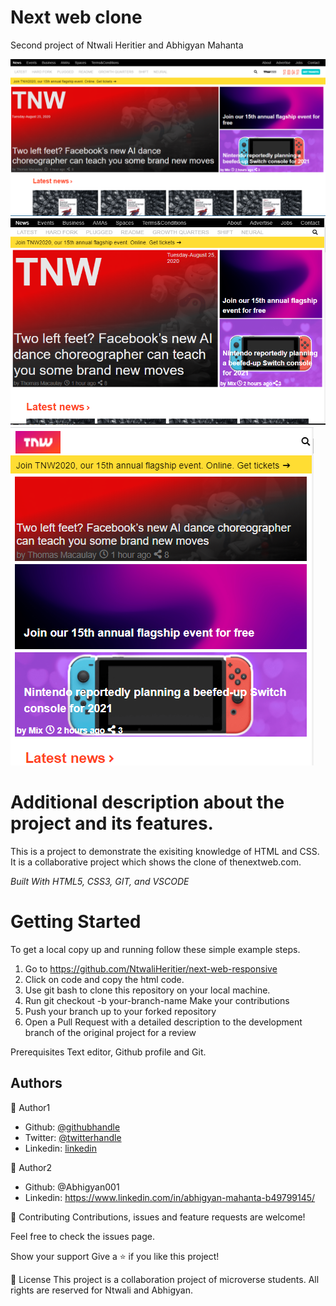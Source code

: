 # Next web clone

Second project of Ntwali Heritier and Abhigyan Mahanta

<img src="./images/webview.PNG" alt="webview">
<br>
<img src="./images/ipadview.PNG" alt="ipadview">
<br>
<img src="./images/phoneview.PNG" alt="phoneview">

<h1>Additional description about the project and its features.</h1>

This is a project to demonstrate the exisiting knowledge of HTML and CSS. It is a collaborative project which shows the clone of thenextweb.com.

<i>Built With HTML5, CSS3, GIT, and VSCODE</i>

<!-- Live Demo : https://heatmap-smashing.netlify.app/ -->

<h1>Getting Started</h1>

To get a local copy up and running follow these simple example steps.

1. Go to https://github.com/NtwaliHeritier/next-web-responsive
2. Click on code and copy the html code.
3. Use git bash to clone this repository on your local machine.
4. Run git checkout -b your-branch-name Make your contributions
5. Push your branch up to your forked repository
6. Open a Pull Request with a detailed description to the development branch of the original project for a review

Prerequisites Text editor, Github profile and Git.

<h2>Authors</h2>

👤 Author1

- Github: [@githubhandle](https://github.com/NtwaliHeritier)
- Twitter: [@twitterhandle](https://twitter.com/NtwaliHeritier)
- Linkedin: [linkedin](https://linkedin.com/in/ntwali-heritier-9950001a2)

👤 Author2

- Github: @Abhigyan001
- Linkedin: https://www.linkedin.com/in/abhigyan-mahanta-b49799145/

🤝 Contributing Contributions, issues and feature requests are welcome!

Feel free to check the issues page.

Show your support Give a ⭐️ if you like this project!

📝 License This project is a collaboration project of microverse students. All rights are reserved for Ntwali and Abhigyan.
